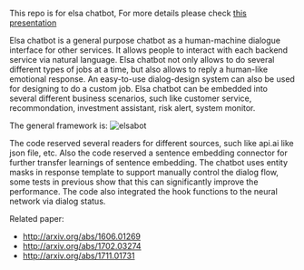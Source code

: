 This repo is for elsa chatbot, For more details please check [this presentation](https://nlp-lab.com/chatbot)

Elsa chatbot is a general purpose chatbot as a human-machine dialogue interface for other services. It allows people to interact with each backend service via natural language. Elsa chatbot not only allows to do several different types of jobs at a time, but also allows to reply a human-like emotional response. An easy-to-use dialog-design system can also be used for designing to do a custom job. Elsa chatbot can be embedded into several different business scenarios, such like customer service, recommondation, investment assistant, risk alert, system monitor.

The general framework is: 
![elsabot](https://github.com/zhupengjia/elsa_chatbot/blob/develop/docs/img/chatbot.png?raw=true)

The code reserved several readers for different sources, such like api.ai like json file, etc. Also the code reserved a sentence embedding connector for further transfer learnings of sentence embedding. The chatbot uses entity masks in response template to support manually control the dialog flow, some tests in previous show that this can significantly improve the performance. The code also integrated the hook functions to the neural network via dialog status.

Related paper:

* http://arxiv.org/abs/1606.01269
* http://arxiv.org/abs/1702.03274
* http://arxiv.org/abs/1711.01731
